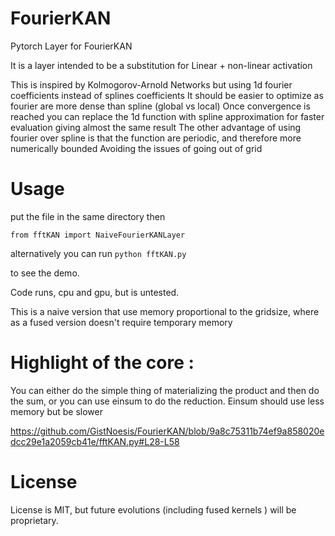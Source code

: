 # FourierKAN

Pytorch Layer for FourierKAN

It is a layer intended to be a substitution for Linear + non-linear activation

This is inspired by Kolmogorov-Arnold Networks but using 1d fourier coefficients instead of splines coefficients
It should be easier to optimize as fourier are more dense than spline (global vs local)
Once convergence is reached you can replace the 1d function with spline approximation for faster evaluation giving almost the same result
The other advantage of using fourier over spline is that the function are periodic, and therefore more numerically bounded
Avoiding the issues of going out of grid

# Usage
put the file in the same directory 
then 

```from fftKAN import NaiveFourierKANLayer```

alternatively you can run 
```python fftKAN.py```

to see the demo.

Code runs, cpu and gpu, but is untested. 

This is a naive version that use memory proportional to the gridsize, where as a fused version doesn't require temporary memory

# Highlight of the core :
You can either do the simple thing of materializing the product and then do the sum, or you can use einsum to do the reduction.
Einsum should use less memory but be slower

https://github.com/GistNoesis/FourierKAN/blob/9a8c75311b74ef9a858020edcc29e1a2059cb41e/fftKAN.py#L28-L58

# License 

License is MIT, but future evolutions (including fused kernels ) will be proprietary. 
